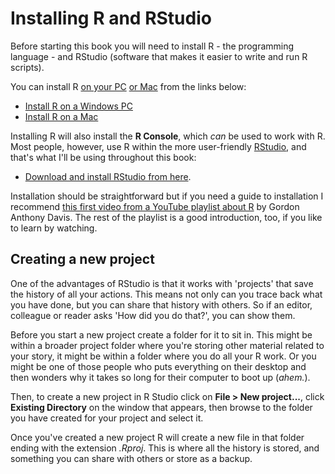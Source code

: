 # Installing R and RStudio

Before starting this book you will need to install R - the programming language - and RStudio (software that makes it easier to write and run R scripts).

You can install R [on your PC](https://cran.r-project.org/bin/windows/base/) [or Mac](https://cran.r-project.org/bin/macosx/) from the links below:

* [Install R on a Windows PC](https://cran.r-project.org/bin/windows/base/)
* [Install R on a Mac](https://cran.r-project.org/bin/macosx/)

Installing R will also install the **R Console**, which *can* be used to work with R. Most people, however, use R within the more user-friendly [RStudio](https://www.rstudio.com/), and that's what I'll be using throughout this book:

* [Download and install RStudio from here](https://www.rstudio.com/products/rstudio/download2/).

Installation should be straightforward but if you need a guide to installation I recommend [this first video from a YouTube playlist about R](https://www.youtube.com/watch?v=WJDrYUqNrHg&index=1&list=PLvhG5FRoq78otMp0WbWuJsFOarEAchMek) by Gordon Anthony Davis. The rest of the playlist is a good introduction, too, if you like to learn by watching.

## Creating a new project

One of the advantages of RStudio is that it works with 'projects' that save the history of all your actions. This means not only can you trace back what you have done, but you can share that history with others. So if an editor, colleague or reader asks 'How did you do that?', you can show them.

Before you start a new project create a folder for it to sit in. This might be within a broader project folder where you're storing other material related to your story, it might be within a folder where you do all your R work. Or you might be one of those people who puts everything on their desktop and then wonders why it takes so long for their computer to boot up (*ahem.*).

Then, to create a new project in R Studio click on **File > New project...**, click **Existing Directory** on the window that appears, then browse to the folder you have created for your project and select it.

Once you've created a new project R will create a new file in that folder ending with the extension *.Rproj*. This is where all the history is stored, and something you can share with others or store as a backup.
